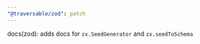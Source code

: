 ```yaml
---
"@traversable/zod": patch
---
```


docs(zod): adds docs for `zx.SeedGenerator` and `zx.seedToSchema`
